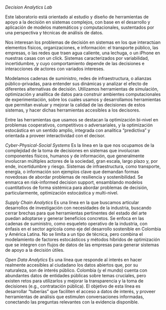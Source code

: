 *Decision Analytics Lab*

Este laboratorio está orientado al estudio y diseño de herramientas de apoyo a la decisión en sistemas complejos, con base en el desarrollo y aplicación de modelos matemáticos y computacionales, sustentados por una perspectiva y técnicas de análisis de datos.

Nos interesan los problemas de decisión en sistemas en los que interactúan elementos físicos, organizaciones, e información: el transporte público, las empresas, o las redes que traen agua caliente, una lechuga, o un iPhone en nuestras casas con un click. Sistemas caracterizados por variabilidad, incertidumbre, y cuyo comportamiento depende de las decisiones e interacciones de actores con variados intereses.

Modelamos cadenas de suministro, redes de infraestructura, o alianzas público-privadas, para entender sus dinámicas y analizar el efecto de diferentes alternativas de decisión. Utilizamos herramientas de simulación, optimización y analítica de datos para construir ambientes computacionales de experimentación, sobre los cuales usamos y desarrollamos herramientas que permitan evaluar y mejorar la calidad de las decisiones de estos sistemas, y hacer dichas herramientas accesibles a los decisores.

Entre las herramientas que usamos se destacan la optimización bi-nivel en problemas cooperativos, competitivos o adversariales, y la optimización estocástica en un sentido amplio, integrada con analítica “predictiva” y orientada a proveer interactividad con el decisor.


*Cyber-Physical-Social Systems*
Es la línea en la que nos ocupamos de la complejidad de la toma de decisiones en sistemas que involucran componentes físicos, humanos y de información, que generalmente involucran múltiples actores de la sociedad, gran escala, largo plazo y, por ende, incertidumbre y riesgo. Sistemas de infraestructura, como transporte, energía, o información son ejemplos clave que demandan formas novedosas de abordar problemas de resiliencia y sostenibilidad. Se enmarca en risk-informed decision support, ensamblando modelos cuantitativos de forma sistémica para abordar problemas de decisión, particularmente, optimización estocástica y multi-nivel.

*Supply Chain Analytics*
Es una línea en la que buscamos articular desarrollos de investigación con necesidades de la industria, buscando cerrar brechas para que herramientas pertinentes del estado del arte puedan adoptarse y generar beneficios concretos. Se enfoca en las cadenas de suministro, como esqueleto operativo de la industria, con énfasis en el sector agrícola como eje del desarrollo sostenible en Colombia y América Latina. No se limita a un tipo de técnica, pero combina el modelamiento de factores estocásticos y métodos híbridos de optimización que se integren con flujos de datos de las empresas para generar sistemas de apoyo a la decisión útiles.

*Open Data Analytics*
Es una línea que responde al interés en hacer realmente accesibles al ciudadano los datos abiertos que, por su naturaleza, son de interés público. Colombia (y el mundo) cuenta con abundantes datos de entidades públicas sobre temas cruciales, pero existen retos para utilizarlos y mejorar la transparencia y la toma de decisiones (e.g., contratación pública). El objetivo de esta línea es desarrollar “tuberías” que faciliten el acceso a datos de interés, y proveer herramientas de análisis que estimulen conversaciones informadas, conectando las preguntas relevantes con la evidencia disponible.
